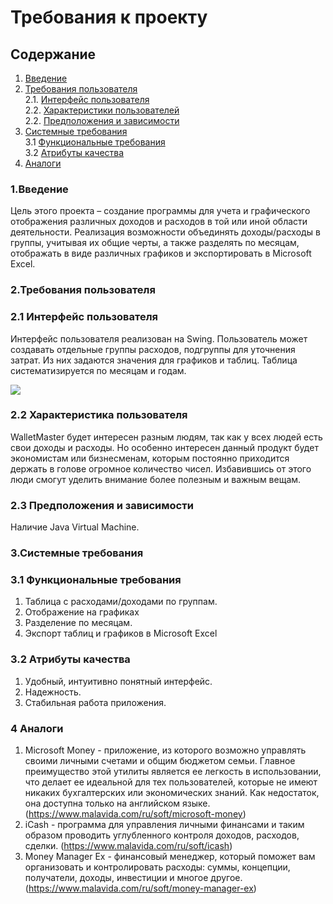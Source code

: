# Требования к проекту

## Содержание
1. [Введение](#1)
2. [Требования пользователя](#2) <br>
  2.1. [Интерфейс пользователя](#2.1) <br>
  2.2. [Характеристики пользователей](#2.2) <br>
  2.2. [Предположения и зависимости](#2.3) <br>
3. [Системные требования](#3) <br>
  3.1 [Функциональные требования](#3.1) <br>
  3.2 [Атрибуты качества](#3.2) <br>
4. [Аналоги](#4) <br>

### 1.Введение<a name="1"></a>
	
  Цель этого проекта – создание программы для учета и графического отображения различных доходов и расходов в той или иной области деятельности. Реализация возможности объединять доходы/расходы в группы, учитывая их общие черты, а также разделять по месяцам, отображать в виде различных графиков и экспортировать в Microsoft Excel.
  
### 2.Требования пользователя<a name="2"></a>
### 2.1 Интерфейс пользователя<a name="2.1"></a>
Интерфейс пользователя реализован на Swing. Пользователь может создавать отдельные группы расходов, подгруппы для уточнения затрат. Из них задаются значения для графиков и таблиц. Таблица систематизируется по месяцам и годам.

![](https://github.com/FakeAccountQWE/trtpo2/blob/main/images/use_cases.png)

### 2.2 Характеристика пользователя<a name="2.2"></a>
  WalletMaster будет интересен разным людям, так как у всех людей есть свои доходы и расходы. Но особенно интересен данный продукт будет экономистам или бизнесменам, которым постоянно приходится держать в голове огромное количество чисел. Избавившись от этого люди смогут уделить внимание более полезным и важным вещам.
  
### 2.3 Предположения и зависимости<a name="2.3"></a>
  Наличие Java Virtual Machine.

### 3.Системные требования<a name="3"></a>
### 3.1 Функциональные требования<a name="3.1"></a>
1) Таблица с расходами/доходами по группам.
2) Отображение на графиках
3) Разделение по месяцам.
4) Экспорт таблиц и графиков в Microsoft Excel

### 3.2 Атрибуты качества<a name="3.2"></a>

1) Удобный, интуитивно понятный интерфейс.
2) Надежность.
3) Стабильная работа приложения.
  
### 4 Аналоги<a name="4"></a>
1.	Microsoft Money - приложение, из которого возможно управлять своими личными счетами и общим бюджетом семьи. Главное преимущество этой утилиты является ее легкость в использовании, что делает ее идеальной для тех пользователей, которые не имеют никаких бухгалтерских или экономических знаний. Как недостаток, она доступна только на английском языке.(https://www.malavida.com/ru/soft/microsoft-money)
2.	iCash - программа для управления личными финансами и таким образом проводить углубленного контроля доходов, расходов, сделки. (https://www.malavida.com/ru/soft/icash)
3.	Money Manager Ex - финансовый менеджер, который поможет вам организовать и контролировать расходы: суммы, концепции, получатели, доходы, инвестиции и многое другое. (https://www.malavida.com/ru/soft/money-manager-ex)


